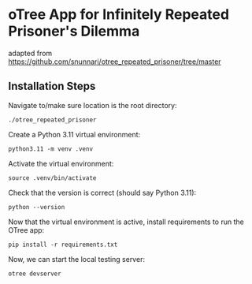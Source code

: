 # oTree App for Infinitely Repeated Prisoner's Dilemma
adapted from https://github.com/snunnari/otree_repeated_prisoner/tree/master

## Installation Steps
Navigate to/make sure location is the root directory:

`./otree_repeated_prisoner`

Create a Python 3.11 virtual environment:

```python3.11 -m venv .venv```

Activate the virtual environment:

```source .venv/bin/activate```

Check that the version is correct (should say Python 3.11):

```python --version```

Now that the virtual environment is active, install requirements to run the OTree app:

```pip install -r requirements.txt```

Now, we can start the local testing server:

```otree devserver```



